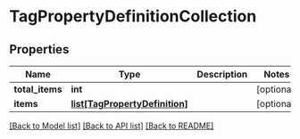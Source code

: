 # TagPropertyDefinitionCollection

## Properties
Name | Type | Description | Notes
------------ | ------------- | ------------- | -------------
**total_items** | **int** |  | [optional] 
**items** | [**list[TagPropertyDefinition]**](TagPropertyDefinition.md) |  | [optional] 

[[Back to Model list]](../README.md#documentation-for-models) [[Back to API list]](../README.md#documentation-for-api-endpoints) [[Back to README]](../README.md)



